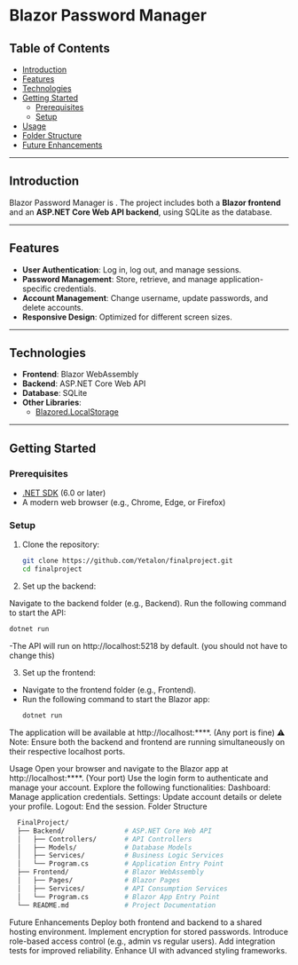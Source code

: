 # Blazor Password Manager

## Table of Contents

- [Introduction](#introduction)
- [Features](#features)
- [Technologies](#technologies)
- [Getting Started](#getting-started)
  - [Prerequisites](#prerequisites)
  - [Setup](#setup)
- [Usage](#usage)
- [Folder Structure](#folder-structure)
- [Future Enhancements](#future-enhancements)

---

## Introduction

Blazor Password Manager is . The project includes both a **Blazor frontend** and an **ASP.NET Core Web API backend**, using SQLite as the database.

---

## Features

- **User Authentication**: Log in, log out, and manage sessions.
- **Password Management**: Store, retrieve, and manage application-specific credentials.
- **Account Management**: Change username, update passwords, and delete accounts.
- **Responsive Design**: Optimized for different screen sizes.

---

## Technologies

- **Frontend**: Blazor WebAssembly
- **Backend**: ASP.NET Core Web API
- **Database**: SQLite
- **Other Libraries**:
  - [Blazored.LocalStorage](https://github.com/Blazored/LocalStorage)

---

## Getting Started

### Prerequisites

- [.NET SDK](https://dotnet.microsoft.com/download) (6.0 or later)
- A modern web browser (e.g., Chrome, Edge, or Firefox)

### Setup

1. Clone the repository:

   ```bash
   git clone https://github.com/Yetalon/finalproject.git
   cd finalproject
   ```
2. Set up the backend:

Navigate to the backend folder (e.g., Backend).
Run the following command to start the API:
  ```bash
  dotnet run
  ```
-The API will run on http://localhost:5218 by default. (you should not have to change this)

3. Set up the frontend:

- Navigate to the frontend folder (e.g., Frontend).
- Run the following command to start the Blazor app:
  ```bash
  dotnet run
  ```
The application will be available at http://localhost:****. (Any port is fine)
⚠️ Note: Ensure both the backend and frontend are running simultaneously on their respective localhost ports.

Usage
Open your browser and navigate to the Blazor app at http://localhost:****. (Your port)
Use the login form to authenticate and manage your account.
Explore the following functionalities:
Dashboard: Manage application credentials.
Settings: Update account details or delete your profile.
Logout: End the session.
Folder Structure
  ```bash
    FinalProject/
    ├── Backend/               # ASP.NET Core Web API
    │   ├── Controllers/       # API Controllers
    │   ├── Models/            # Database Models
    │   ├── Services/          # Business Logic Services
    │   └── Program.cs         # Application Entry Point
    ├── Frontend/              # Blazor WebAssembly
    │   ├── Pages/             # Blazor Pages
    │   ├── Services/          # API Consumption Services
    │   └── Program.cs         # Blazor App Entry Point
    └── README.md              # Project Documentation
  ```
Future Enhancements
Deploy both frontend and backend to a shared hosting environment.
Implement encryption for stored passwords.
Introduce role-based access control (e.g., admin vs regular users).
Add integration tests for improved reliability.
Enhance UI with advanced styling frameworks.
